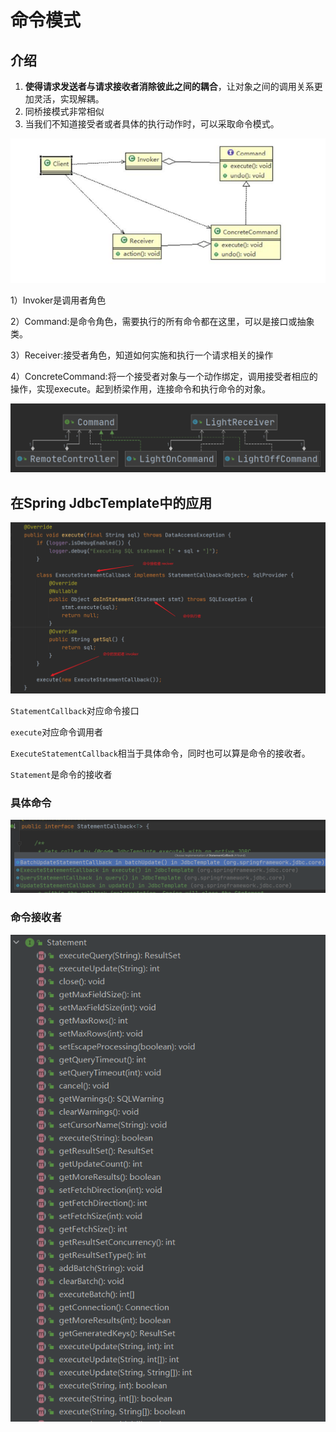 # 命令模式

## 介绍

1. **使得请求发送者与请求接收者消除彼此之间的耦合**，让对象之间的调用关系更加灵活，实现解耦。
2. 同桥接模式非常相似
3. 当我们不知道接受者或者具体的执行动作时，可以采取命令模式。



![image-20201118210359705](imgs/命令模式/image-20201118210359705.png)

1）Invoker是调用者角色

2）Command:是命令角色，需要执行的所有命令都在这里，可以是接口或抽象类。

3）Receiver:接受者角色，知道如何实施和执行一个请求相关的操作

4）ConcreteCommand:将一个接受者对象与一个动作绑定，调用接受者相应的操作，实现execute。起到桥梁作用，连接命令和执行命令的对象。

![image-20201118205451178](imgs/命令模式/image-20201118205451178.png)



## 在Spring JdbcTemplate中的应用

![image-20201118211819390](imgs/命令模式/image-20201118211819390.png)

`StatementCallback`对应命令接口

`execute`对应命令调用者

`ExecuteStatementCallback`相当于具体命令，同时也可以算是命令的接收者。

`Statement`是命令的接收者



### 具体命令

![image-20201118212435496](imgs/命令模式/image-20201118212435496.png)

### 命令接收者

![image-20201118212741753](imgs/命令模式/image-20201118212741753.png)
